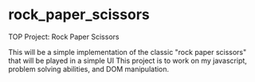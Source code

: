 # rock_paper_scissors
TOP Project: Rock Paper Scissors

This will be a simple implementation of the classic "rock paper scissors" that will be played in a simple UI
This project is to work on my javascript, problem solving abilities, and DOM manipulation.